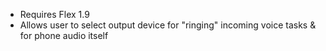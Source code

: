 - Requires Flex 1.9
- Allows user to select output device for "ringing" incoming voice tasks & for phone audio itself
